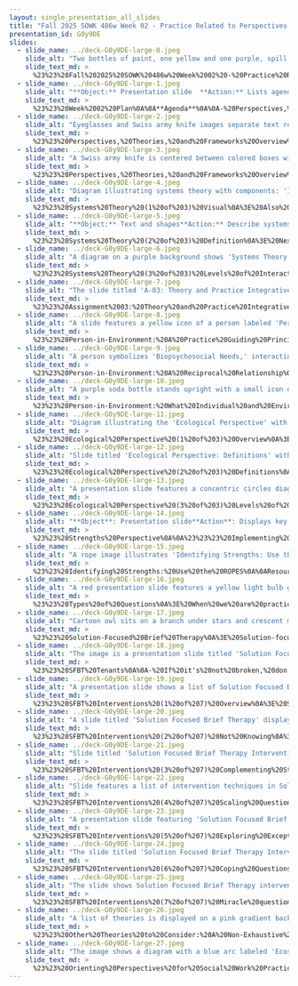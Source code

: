```yaml
---
layout: single_presentation_all_slides
title: "Fall 2025 SOWK 486w Week 02 - Practice Related to Perspectives, Frameworks, & Theories"
presentation_id: G0y9DE
slides:
  - slide_name: ../deck-G0y9DE-large-0.jpeg
    slide_alt: "Two bottles of paint, one yellow and one purple, spill their contents blending together. Text reads: 'Practice Related to Perspectives, Frameworks, & Theories Commonly Used in Social Work.' Jacob Campbell, Ph.D., LICSWA, Fall 2025, SOWK 486w, Heritage University."
    slide_text_md: >
      %23%23%20Fall%202025%20SOWK%20486w%20Week%2002%20-%20Practice%20Related%20to%20Perspectives,%20Frameworks,%20%26%20Theories%0A%0Atitle:%20Fall%202025%20SOWK%20486w%20Week%2002%20-%20Practice%20Related%20to%20Perspectives,%20Frameworks,%20%26%20Theories%0Adate:%202025-09-01%2009:45:30%0Alocation:%20Heritage%20University%0Atags:%0A%20%20-%20Heritage%20University%0A%20%20-%20BASW%20Program%0A%20%20-%20SOWK%20486w%0Apresentation_video:%20%3E%0A%20%20%22%22%0Adescription:%20%3E%0A%0AWeek%20two%20is%20a%20cross-sectional%20look%20at%20some%20perspectives,%20frameworks,%20and%20theories%20commonly%20used%20in%20social%20work.%20It%20should%20assist%20in%20gaining%20awareness%20about%20the%20difference%20between%20these%20ways%20of%20thinking%20discussed%20in%20social%20work%20literature.%20We%20will%20look%20into%20the%20following:%0A%0A-%20Perspectives,%20theories,%20and%20frameworks%0A-%20Systems%20theory%0A-%20Ecological%20perspective%0A-%20Strengths%20perspective%0A-%20Solution-focused%20brief%20therapy%0A%0ALearning%20Objectives:%0A%0A-%20Students%20will%20be%20able%20to%20articulate%20the%20difference%20between%20perspectives,%20theories,%20and%20frameworks.%0A-%20Students%20will%20gain%20general%20knowledge%20of%20system%20theory,%20ecological%20perspective,%20strengths%20perspective,%20and%20solution-focused%20brief%20therapy.%0A-%20Students%20will%20integrate%20theory%20knowledge%20and%20how%20it%20can%20be%20applied%20to%20client%20situations.%0A%0A
  - slide_name: ../deck-G0y9DE-large-1.jpeg
    slide_alt: "**Object:** Presentation slide  **Action:** Lists agenda and learning objectives  **Context:** Week 02 topics include perspectives, theories, frameworks, systems theory, and solution-focused brief therapy. Objectives cover articulating differences and applying theory to client situations, set against an abstract orange and purple background."
    slide_text_md: >
      %23%23%20Week%2002%20Plan%0A%0A**Agenda**%0A%0A-%20Perspectives,%20theories,%20and%20frameworks%0A-%20Systems%20theory%0A-%20Person-in-envornment%0A-%20Ecological%20perspective%0A-%20Strengths%20perspective%0A-%20Solution-focused%20brief%20therapy%0A%0A**Learning%20Objectives**%0A%0A-%20Students%20will%20be%20able%20to%20articulate%20the%20difference%20between%20perspectives,%20theories,%20and%20frameworks.%0A-%20Students%20will%20gain%20general%20knowledge%20of%20system%20theory,%20ecological%20perspective,%20strengths%20perspective,%20and%20solution-focused%20brief%20therapy.%0A-%20Students%20will%20integrate%20theory%20knowledge%20and%20how%20it%20can%20be%20applied%20to%20client%20situations.%0A%0A
  - slide_name: ../deck-G0y9DE-large-2.jpeg
    slide_alt: "Eyeglasses and Swiss army knife images separate text reading 'Perspectives vs Theories & Frameworks' on an orange gradient background."
    slide_text_md: >
      %23%23%20Perspectives,%20Theories,%20and%20Frameworks%20Overview%20(1%20of%202)%0A%3E%20The%20concepts%20of%20perspectives%20verses%20theories%20can%20easily%20be%20confused.%0A%0A%3E%20%5BDiscussion%5D%20What%20is%20the%20difference%20between%20a%20perspective%20and%20a%20theory%0A%0A
  - slide_name: ../deck-G0y9DE-large-3.jpeg
    slide_alt: "A Swiss army knife is centered between colored boxes with text, set against an orange background. Text includes:- 'Perspectives: A way of perceiving the world flows from a value position.'- 'Theory: A general statement about the real world whose essential truth can be supported by evidence obtained through the scientific method.'- 'Framework or Model: Is a blueprint for action. It describes what happens in practice in a general way.'"
    slide_text_md: >
      %23%23%20Perspectives,%20Theories,%20and%20Frameworks%20Overview%20(2%20of%202)%0A%3E%20Review%20each%20concept%20with%20examples.%0A%0A*%20__Theory__:%20A%20general%20statement%20about%20the%20real%20world%20whose%20essential%20truth%20can%20be%20supported%20by%20evidence%20obtained%20through%20the%20scientific%20method.%0A%09-%20Must%20explain%20in%20a%20provable%20way%20why%20something%20happens.%0A%09-%20Ex:%20Learning%20theory%20explains%20behavior%20on%20the%20basis%20of%20what%20organisms%20have%20learned%20from%20the%20environment.%0A*%20__Perspective__:%20A%20way%20of%20perceiving%20the%20world%20flows%20from%20a%20value%20position.%0A%09%09*%20The%20perspective%20will%20influence%20choice%20of%20theory%20and%20model.%0A*%20__Framework%20/%20Model__:%20Is%20a%20blueprint%20for%20action.%20It%20describes%20what%20happens%20in%20practice%20in%20a%20general%20way.%0A*%20Examples%20of%20theories%20and%20perspectives%0A%09-%20__Theories__:%20System%20theory,%20psychodynamic%20theory,%20social%20learning%20theory,%20conflict%20theory,%20Erikson's%20theory%20of%20stages%20of%20development,%20Piaget's%20theory%20of%20cognition...%20etc%0A%09-%20__Perspectives__:%20Strengths%20perspective,%20ecological%20perspective,%20feminist%20perspective...%20etc.%0A%20%20%20%20-%20__Frameworks%20/%20Models__:%20Solution%E2%80%93focused,%20cognitive-behavioral,%20task-centered,%20narrative,%20etc.%0A%0A
  - slide_name: ../deck-G0y9DE-large-4.jpeg
    slide_alt: "Diagram illustrating systems theory with components: 'Input' and 'Output' arrows connected to 'System' square, surrounded by 'Equifinality' oval. 'Homeostasis' blue box below, flanked by 'Pressure' red triangles. Background features abstract hills."
    slide_text_md: >
      %23%23%20Systems%20Theory%20(1%20of%203)%20Visual%0A%3E%20Also%20consider%20that%20the%20graphic%20depiction%20I%20have%20here%20is%20my%20own%20design,%20and%20not%20from%20the%20author.%0A%0A%3E%20%5BActivity%5D%20Have%20volunteers%20hold%20hands%20in%20front,%20run%20back%20and%20forth%20to%20demonstrate%20the%20effects%20of%20the%20system.%0A%0A%3E%20%5BDiscussion%5D%20Discuss%20a%20child's%20hanging%20mobile%20and%20it's%20relationship%20to%20systems%20theory.%0A%0A(Kirst-Ashman%20%26%20Hull,%202015)%0A%0A%0A
  - slide_name: ../deck-G0y9DE-large-5.jpeg
    slide_alt: "**Object:** Text and shapes**Action:** Describe systems theory concepts**Context:** Presentation slide**Text:**- 'Systems Theory Definitions'- 'Input: the information or communication flow received from other systems'- 'Output: the same flow from a system to the environment or to other systems'- 'System: constantly interacting, can be an individual, group, or large organization'- 'Pressure: The forces that keep homeostasis'- 'Homeostasis: constant state of equilibrium or balance'- 'Equifinality: the fact that there are many ways of viewing a problem which ultimately will give you different solutions or means to solve it'- Attribution: '(Kirst-Ashman & Hull, 2015)'"
    slide_text_md: >
      %23%23%20Systems%20Theory%20(2%20of%203)%20Definition%0A%3E%20Next%20week%20we%20will%20talk%20about%20Ecological%20Systems%20Model%0A%0A*%20Definitions%0A%20%20%20%20-%20__Input__:%20the%20information%20or%20communication%20flow%20received%20from%20other%20systems%0A%20%20%20%20-%20__Output__:%20the%20same%20flow%20from%20a%20system%20to%20the%20environment%20or%20to%20other%20systems%0A%20%20%20%20-%20__Homeostasis__:%20constant%20state%20of%20equilibrium%20or%20balance%20%5Bconstantly%20seeking%5D%0A%20%20%20%20-%20__Equifinality__:%20the%20fact%20that%20there%20are%20many%20ways%20of%20viewing%20a%20problem%20which%20ultimately%20will%20give%20you%20different%20solutions%20or%20means%20to%20solve%20it%0A%20%20%20%20-%20__Pressure__:%20the%20forces%20that%20keep%20homeostasis%20balanced%0A%20%20%20%20-%20__System__:%20constantly%20interacting,%20can%20be%20an%20individual,%20group,%20or%20large%20organization%0A*%20General%20Information%0A%20%20%20%20-%20Focus%20on%20interactions%20with%20various%20systems%0A%20%20%20%20-%20Gives%20focus%20on%20target%20for%20intervention%0A%20%20%20%20-%20System%20is%20constantly%20in%20flux%20and%20requirement%20of%20social%20worker%20to%20remain%20flexible%20and%20creative%0A%0A(Kirst-Ashman%20%26%20Hull,%202015)%0A%0A%0A
  - slide_name: ../deck-G0y9DE-large-6.jpeg
    slide_alt: "A diagram on a purple background shows 'Systems Theory: Levels of interaction' with concentric circles labeled Macro, Micro, Mezzo, and abstract shapes on the right side. (Kirst-Ashman & Hull, 2015)"
    slide_text_md: >
      %23%23%20Systems%20Theory%20(3%20of%203)%20Levels%20of%20Interaction%0A%5BWhole%20Class%20Activity%5D%20Solicit%20an%20example%20from%20of%20a%20problem%20a%20client%20might%20have%20from%20the%20class%20and%20consider%20their%20issue%20from%20each%20level%20of%20interaction.%0A%0A%3E%20%5BDiscussion%5D%20how%20can%20work%20for%20micro%3F%0A%0A%3E%20%5BDiscussion%5D%20how%20can%20work%20for%20mezzo%3F%0A%0A%3E%20%5BDiscussion%5D%20how%20can%20work%20for%20macro%3F%0A%0A%0A%3Cdiv%20style%3D%22text-align:%20center%22%20markdown%3D%221%22%3E%0AReference%0A%3C/div%3E%0A%3Cdiv%20style%3D%22margin:%200%200%200%202em;%20text-indent:%20-2em;%22%20markdown%3D%221%22%3E%0A%0AKirst-Ashman,%20K.%20K.,%20%26%20Hull,%20J.,%20Grafton%20H.%20(2015).%20_Understanding%20Generalist%20Practice_%20(7th%20ed.).%20Stamford,%20CT:%20Cengage%20Learning.%0A%0A%3C/div%3E%0A%0A
  - slide_name: ../deck-G0y9DE-large-7.jpeg
    slide_alt: "The slide titled 'A-03: Theory and Practice Integrative Paper' outlines the purpose and requirements of an academic assignment. Key components include APA formatting, theoretical descriptions, client discussion, and applying theory to practice."
    slide_text_md: >
      %23%23%20Assignment%2003:%20Theory%20and%20Practice%20Integrative%20Paper%0A%3E%20I%20want%20to%20dive%20a%20little%20bit%20into%20the%20paper%20that%20you%20will%20be%20writing.%20%0A%0A%5BWhole%20Group%20Activity%5D%20Have%20everybody%20pick%20a%20partner%20for%20the%20paper.%0A%0A%0A**Meta**:%20%20_Points_%20100%20pts%20(25%25%20of%20final%20grade);%20_Deadline_%20Monday%2010/06/25%20at%2008:00%20AM;%20_Completion_%20via%20My%20Heritage%20Assignments%20as%20an%20uploaded%20paper;%20_Locations_%20%5BMyHeritage%20Assignment%5D(https://myheritage.heritage.edu/ICS/Academics/SOWK/SOWK_486W/2526_FA-SOWK_486W-1/Assignments.jnz%3Fportlet%3DCoursework%26screen%3DAssignmentDetailView%26screenType%3Dchange%26id%3Db920e41a-c143-4dbc-a17e-291bc41deb19),%20%5BSyllabus%20Assignment%20Handout%5D(https://myheritage.heritage.edu/ICS/Portlets/ICS/Portlet.Resources/ViewHandler.ashx%3Fid%3D784da0c8-e708-4bc0-8225-bb503698054a);%0A%0A**Purpose**:%20%20Students%20show%20the%20integration%20of%20theories%20of%20practice%20into%20their%20real-world%20implementation%20through%20the%20assigned%20_Theory%20and%20Practice%20Integrative%20Paper_.%20Students%20work%20with%20a%20partner%20to%20describe%20an%20interprofessional%20conceptual%20framework,%20a%20fictional%20client,%20and%20the%20implementation%20of%20direct%20practice%20with%20a%20client%20using%20the%20framework.%20%0A%0A**Task**:%20%20Working%20in%20groups%20of%20two,%20students%20will%20author%20a%20paper%20describing%20a%20theory%20of%20practice%20and%20how%20a%20practitioner%20would%20implement%20it,%20working%20with%20an%20individual%20client.%20Students%20may%20choose%20any%20interprofessional%20conceptual%20framework%20related%20to%20social%20work%20they%20want%20to%20discuss.%20Hepworth%20et%20al.%20(2023)%20provide%20the%20orienting%20frameworks%20for%20social,%20including%20ecosystems%20perspective,%20strengths%20perspective,%20cultural%20humility,%20anti-oppressive%20practices,%20trauma-informed%20care,%20and%20evidence-based%20practices.%20Other%20notable%20examples%20include%20the%20feminist%20perspective,%20developmental%20theories,%20and%20other%20theories%20described%20in%20human%20behavior%20and%20the%20social%20environment.%20Students%20can%20approach%20this%20project%20with%20creativity%20in%20how%20they%20portray%20the%20information,%20but%20it%20must%20consist%20of%20the%20following%20minimum%20parts:%0A%0A-%20APA%20formatting%20in%20strong%20academic%20writing%20(e.g.,%20tone,%20word%20choice,%20writing%20perspective),%20paper%20style%20(paper%20sections,%20headers%20and%20footers,%20page%20layout,%20and%20spacing),%20and%20citations%20(in-text%20citation%20and%20reference%20list)%0A-%20Description%20of%20the%20theory%20examined%20using%20peer-reviewed%20academic%20journal%20articles%20(must%20use%20both%20in-text%20citations%20and%20a%20reference%20list)%0A-%20Discussion%20of%20a%20fictional%20client%20and%20their%20circumstances%0A-%20Application%20of%20the%20theory%20to%20direct%20practice%20actions%20a%20clinician%20would%20use%0A%0A**Success**:%20Successful%20papers%20are%20evaluated%20using%20the%20_APA%20Research%20Paper%20Rubric,_%20which%20includes%20assessing%20the%20paper%20content,%20APA%20formatting,%20spelling,%20grammar,%20timeliness,%20and%20length.%20Each%20paper%20should%20be%20between%201,250%20and%201,500%20words%20in%20length.%20Feedback%20from%20the%20instructor%20will%20be%20completed%20by%20mid-term%20grades%20due%20by%20the%20faculty%20on%2010/22/25%20at%205:00%20PM.%0A%0A%0A
  - slide_name: ../deck-G0y9DE-large-8.jpeg
    slide_alt: "A slide features a yellow icon of a person labeled 'Person-in-Environment' and describes 'A Practice Guiding Principal for Social Work.' It includes historical and conceptual notes: Cornell (2006), Richmond (1922), Barlette (2003), Green & McDermott (2010)."
    slide_text_md: >
      %23%23%20Person-in-Environment:%20A%20Practice%20Guiding%20Principal%20for%20Social%20Work%0A%3E%20Person-in-environment%20is%20a%20foundational%20aspect%20of%20social%20work%20practice.%20It%20is%20a%20concept%20steeped%20in%20historical%20significance%20for%20social%20workers.%0A%0A-%20Represented%20in%20early%20social%20work's%20dual%20focus%20of%20social%20reform%20(through%20the%20_settlement%20house%20movement_)%20and%20direct%20practice%20with%20individuals%20and%20families%20(in%20_social%20casework_)%20(Cornell,%202006)%0A-%20The%20first%20formal%20conceptualization%20of%20social%20casework%20included%20a%20focus%20on%20both%20the%20person%20and%20their%20environment%20(Richmond,%201922)%0A-%20The%20concept%20has%20been%20linked%20to%20definitions%20of%20social%20work%20practice%20since%20the%20first%20working%20definition%20of%20practice%20in%201958%20(Barlette,%202003)%0A-%20Described%20as%20social%20work's%20most%20distinctive%20primary%20addition%20to%20the%20social%20and%20behavioral%20sciences%20(Green%20%26%20McDermott,%202010)%0A%0A%3Cdiv%20style%3D%22text-align:%20center%22%20markdown%3D%221%22%3E%0AReference%0A%3C/div%3E%0A%3Cdiv%20style%3D%22margin:%200%200%200%202em;%20text-indent:%20-2em;%22%20markdown%3D%221%22%3E%0A%0ABartlett,%20H.%20M.%20(2003).%20Working%20definition%20of%20social%20work%20practice.%20_Research%20on%20Social%20Work%20Practice,%2013_(3),%20267-270.%20%3Chttps://doi.org/10.1177/1049731503013003002%3E%0A%0ACornell,%20K.%20L.%20(2006).%20Person-in-situation:%20History,%20theory,%20and%20new%20directions%20for%20social%20work%20practice.%20_Praxis,%206_,%2050-57.%0A%0AGreen,%20D.,%20%26%20McDermott,%20F.%20(2010).%20Social%20work%20from%20inside%20and%20between%20complex%20systems:%20Perspectives%20on%20person-in-environment%20for%20today's%20social%20work.%20_British%20Journal%20of%20Social%20Work,%2040_(8),%202414-2430.%20%3Chttps://doi.org/10.1093/bjsw/bcq056%3E%0A%0AKondrat,%20M.%20E.%20(2008).%20Person-in-Environment.%20In%20T.%20Mizrahi%20%26%20L.%20E.%20Davis%20(Eds.),%20_Encyclopedia%20of%20Social%20Work_%20(p.%2030).%20Oxford%20University%20Press.%20%3Chttps://doi.org/10.1093/acref/9780195306613.001.0001%3E%0A%0ARichmond,%20M.%20E.%20(1922).%20_What%20is%20social%20case%20work%3F%20An%20introductory%20description_.%20Russel%20Sage%20Foundation.%0A%0A%3C/div%3E%0A%0A
  - slide_name: ../deck-G0y9DE-large-9.jpeg
    slide_alt: "A person symbolizes 'Biopsychosocial Needs,' interacting with an arrow indicating a 'Reciprocal Relationship' with a list of 'Environmental Contexts' including social, economic, and cultural aspects."
    slide_text_md: >
      %23%23%20Person-in-Environment:%20A%20Reciprocal%20Relationship%0A%3E%20When%20we%20think%20about%20the%20idea%20of%20the%20person%20and%20their%20environment,%20one%20key%20aspect%20of%20PIE%20that%20we%20consider%20is%20that%20there%20is%20a%20reciprocal%20relationship%20with%20the%20person%20and%20their%20environment.%0A%0A-%20To%20truly%20understand%20an%20individual,%20family,%20group%20or%20organization%20we%20must%20also%20understand%20the%20environmental%20context%0A-%20The%20relationship%20is%20two-way%20in%20that%20the%20individual%20can%20impact%20their%20environment%20and%20the%20environment%20can%20impact%20the%20individual%0A-%20Some%20of%20the%20environmental%20contexts%20we%20might%20examine%20include%20(but%20aren't%20limited%20to):%0A%0A%09*%20Social%0A%09*%20Economic%0A%09*%20Political%0A%09*%20Communal%0A%09*%20Historical%0A%09*%20Religious%0A%09*%20Physical%0A%09*%20Cultural%0A%09*%20Familial%0A%0A-%20To%20assess%20the%20person,%20we%20could%20include%20any%20of%20the%20individual's%20biopsychosocial%20needs%20(consider%20presenting%20problems,%20history,%20health,%20behavior,%20mental%20status,%20etc.)%0A%0A%3Cdiv%20style%3D%22text-align:%20center%22%20markdown%3D%221%22%3E%0AReference%0A%3C/div%3E%0A%3Cdiv%20style%3D%22margin:%200%200%200%202em;%20text-indent:%20-2em;%22%20markdown%3D%221%22%3E%0A%0AKondrat,%20M.%20E.%20(2008).%20Person-in-Environment.%20In%20T.%20Mizrahi%20%26%20L.%20E.%20Davis%20(Eds.),%20_Encyclopedia%20of%20Social%20Work_%20(p.%2030).%20Oxford%20University%20Press.%20%3Chttps://doi.org/10.1093/acref/9780195306613.001.0001%3E%0A%0A%3C/div%3E%0A%0A
  - slide_name: ../deck-G0y9DE-large-10.jpeg
    slide_alt: "A purple soda bottle stands upright with a small icon of a person on it, against a light background. The text reads, 'What Individual and Environmental Factors Do You Hear?'"
    slide_text_md: >
      %23%23%20Person-in-Environment:%20What%20Individual%20and%20Environmental%20Factors%20Do%20You%20Hear%3F%0A%0A%5BWhole%20Class%20Activity%5D%20Have%20a%20soda%20bottle%20that%20is%20unopened.%20Have%20students%20pass%20it%20around%20as%20they%20read%20a%20story%20of%20the%20client.%20Have%20them%20shake%20the%20bottle%20each%20time%20they%20hear%20an%20individual%20factor%20or%20environmental%20factor%20%20that%20might%20be%20impactful%20for%20the%20client%0A%5BWhole%20Class%20Activity%5D%20Debrief%20the%20experience%0A%0A-%20Do%20all%20of%20these%20experiences%20impact%20the%20person%20the%20same%0A-%20What%20are%20some%20of%20the%20factors%20that%20seem%20particularly%20reciprocal%3F%0A-%20What%20about%20strengths,%20resiliency,%20how%20do%20those%20tie%20into%20PIE%0A%0A-%20%5B%20%5D%20Bring%20a%20soda%20bottle%20to%20class%20for%20activity%0A-%20%5B%20%5D%20Add%20client%20story%20to%20drafts%20to%20read%20from%20phone%0A%0A%23%23%23%20Client%20Overview:%20Alex%0A%0AMeet%20Alex,%20a%2015-year-old%20high%20school%20sophomore.%20Alex%20has%20recently%20been%20referred%20to%20the%20school%20social%20worker%20due%20to%20a%20significant%20decline%20in%20academic%20performance%20and%20increasing%20absenteeism.%20Previously%20an%20average%20student,%20Alex's%20grades%20have%20dropped%20sharply%20over%20the%20past%20semester,%20and%20they%20have%20missed%2015%20days%20of%20school%20in%20the%20last%20two%20months.%0A%0AAlex%20lives%20in%20a%20low-income%20rural%20community%20with%20their%20mother,%20younger%20sister,%20and%20maternal%20grandmother.%20Their%20father%20left%20the%20family%20when%20Alex%20was%2010%20and%20is%20not%20involved%20in%20their%20life.%20Alex's%20mother%20works%20two%20jobs,%20including%20agricultural%20work,%20to%20make%20ends%20meet,%20leaving%20her%20little%20time%20to%20supervise%20Alex%20and%20their%20sister.%20The%20grandmother,%20who%20is%20the%20primary%20caregiver%20when%20the%20mother%20is%20working,%20suffers%20from%20chronic%20pain%20and%20mobility%20issues.%0A%0AThe%20family%20struggles%20financially,%20relying%20on%20food%20stamps%20and%20local%20food%20banks%20to%20meet%20their%20basic%20needs.%20Alex%20often%20worries%20about%20their%20family's%20financial%20stability%20and%20feels%20a%20sense%20of%20responsibility%20to%20help,%20despite%20their%20young%20age.%20Their%20frequent%20relocations%20to%20follow%20the%20mother's%20work%20have%20disrupted%20Alex's%20education%20and%20social%20connections.%0A%0AIn%20their%20rural%20community,%20there%20are%20limited%20recreational%20facilities%20and%20community%20programs%20for%20youth,%20restricting%20Alex's%20opportunities%20to%20engage%20in%20positive%20social%20activities.%20The%20underfunded%20school%20has%20large%20class%20sizes%20and%20limited%20resources%20for%20students%20needing%20extra%20support.%20At%20school,%20Alex%20has%20few%20close%20friends%20and%20often%20feels%20isolated.%20They%20are%20frequently%20bullied%20by%20peers%20due%20to%20their%20quiet%20demeanor%20and%20lack%20of%20access%20to%20brand-name%20clothing.%0A%0ARecently,%20Alex%20has%20been%20spending%20more%20time%20alone%20in%20their%20room%20and%20has%20expressed%20feelings%20of%20hopelessness%20and%20sadness.%20They%20have%20lost%20interest%20in%20activities%20they%20once%20enjoyed,%20such%20as%20drawing%20and%20playing%20soccer.%20Alex's%20teachers%20have%20noticed%20that%20Alex%20seems%20tired%20and%20distracted%20in%20class.%20Despite%20their%20struggles,%20Alex%20has%20not%20yet%20reached%20out%20for%20help%20or%20discussed%20their%20feelings%20with%20anyone%20at%20school%20or%20at%20home.%0A%0A%0A
  - slide_name: ../deck-G0y9DE-large-11.jpeg
    slide_alt: "Diagram illustrating the 'Ecological Perspective' with vertical colored bars labeled 'Person' and 'Interface,' arrows for 'Energy,' 'Adaptation,' 'Coping,' 'Transactions,' surrounded by gradient background. Text: 'Person in the Environment.' (Kirst-Ashman & Hull, 2015)."
    slide_text_md: >
      %23%23%20Ecological%20Perspective%20(1%20of%203)%20Overview%0A%3E%20Also%20consider%20that%20the%20graphic%20depiction%20I%20have%20here%20is%20my%20own%20design,%20and%20not%20from%20the%20author.%0A%3E%20Ecological%20perspective,%20while%20similar%20in%20some%20aspects%20to%20systems%20theory%20is%20distinct.%0A%0AWe%20will%20be%20reviewing%20the%20Ecological%20Systems%20Model%20next%20week,%20and%20it%20is%20also%20similar%20and%20connected%20to%20this.%0A%0A%3E%20%5BDiscussion%5D%20What%20is%20the%20difference%20between%20systems%20theory%20and%20ecological%20perspective%0A%0A*%20Differences%0A%09-%20More%20focus%20on%20interactions%20of%20the%20system%20with%20the%20person,%20and%20easing%20those%20interactions%0A%09-%20Focuses%20on%20working%20with%20individuals%20in%20there%20social%20environments%0A%09-%20The%20social%20environment%20involved%20the%20conditions,%20circumstance%20,%20and%20human%20interactions%20that%20encompass%20human%20beings.%0A%09-%20People%20depend%20on%20their%20environments%20to%20strive%20and%20thrive.%0A%0A(Kirst-Ashman%20%26%20Hull,%202015)%0A%0A
  - slide_name: ../deck-G0y9DE-large-12.jpeg
    slide_alt: "Slide titled 'Ecological Perspective: Definitions' with text boxes defining key terms. Words include 'Person,' 'Environment,' 'Interface,' 'Interdependence,' 'Energy,' 'Adaptation,' 'Coping,' 'Transactions.' Details interactions and relationships within environments. Cites Kirst-Ashman & Hull, 2015."
    slide_text_md: >
      %23%23%20Ecological%20Perspective%20(2%20of%203)%20Definitions%0A*%20Definitions%0A%09*%20__Person-in-environment__:%20A%20focuses%20on%20people%20constantly%20interacting%20with%20various%20systems%20around%20them.%20So%20the%20social%20workers%20focused%20improving%20the%20interactions%20between%20the%20person%20and%20systems.%0A%09*%20__Interface__:%20the%20exact%20point%20at%20which%20the%20interaction%20between%20an%20individual%20and%20the%20environment%0A%09*%20__Transactions__:%20people%20communicate%20and%20interact%20with%20those%20in%20their%20environments%20%5Bcan%20be%20positive%20or%20negative%5D%0A%09*%20__Energy__:%20the%20natural%20power%20of%20active%20involvement%20among%20people%20and%20their%20environments%20takes%20place%20%5Binput%20or%20output%5D%0A%09*%20__Adaptation__:%20the%20capacity%20to%20adjust%20to%20surrounding%20environmental%20conditions.%20This%20implies%20change%20because%20a%20person%20must%20adapt%20to%20change%20in%20order%20to%20continue%20functioning%20in%20their%20environment.%20%20Social%20workers%20help%20individuals%20during%20this%20process%20to%20direct%20their%20energies%20so%20that%20they%20are%20able%20to%20adapt%0A%09*%20__Coping__:%20a%20form%20of%20human%20adaptation%20and%20implies%20a%20struggle%20to%20overcome%20problems.%20%20Refers%20to%20the%20way%20we%20deal%20with%20the%20problems%20we%20experience.%20%20%0A%09*%20__Interdependence__:%20the%20reliance%20on%20one%20person%20to%20another.%20%20People%20depend%20on%20each%20others%20input,%20energy,%20services,%20and%20consistency%0A%0A%3E%20%5BDiscussion%5D%20What%20are%20some%20examples%20of%20using%20systems%20theory%20vs%20ecological%20perspective%3F%0A%0A(Kirst-Ashman%20%26%20Hull,%202015)%0A%0A
  - slide_name: ../deck-G0y9DE-large-13.jpeg
    slide_alt: "A presentation slide features a concentric circles diagram labeled 'Macro,' 'Micro,' and 'Mezzo' and outlines 'Ecological Perspective' and 'Levels of Interaction.' A flowchart depicts interactions, labeled 'Person,' 'Interface,' 'Interdependence,' and 'Environment,' with arrows pointing to 'Energy,' 'Adaptation,' 'Coping,' and 'Transactions.' The slide is visually colorful with a red to orange gradient background."
    slide_text_md: >
      %23%23%20Ecological%20Perspective%20(3%20of%203)%20Levels%20of%20Interaction%0A%3E%20In%20ecological%20perspective,%20we%20can%20view%20the%20levels%20of%20interaction%20a%20little%20bit%20different.%0A%0A*%20Micro%20level%0A%09-%20Biological%20characteristics%0A%09-%20Psychological%20characteristics%0A*%20Mezzo%20level%0A%09-%20Personal%20context%0A*%20Macro%20level%0A%09-%20Social%20context%0A%0A%3E%20%5BDiscussion%5D%20how%20can%20work%20for%20micro%3F%0A%0A%3E%20%5BDiscussion%5D%20how%20can%20work%20for%20mezzo%3F%0A%0A%3E%20%5BDiscussion%5D%20how%20can%20work%20for%20macro%3F%0A%0A%3Cdiv%20style%3D%22text-align:%20center%22%20markdown%3D%221%22%3E%0AReference%0A%3C/div%3E%0A%3Cdiv%20style%3D%22margin:%200%200%200%202em;%20text-indent:%20-2em;%22%20markdown%3D%221%22%3E%0A%0AKirst-Ashman,%20K.%20K.,%20%26%20Hull,%20J.,%20Grafton%20H.%20(2015).%20Understanding%20Generalist%20Practice%20(7th%20ed.).%20Stamford,%20CT:%20Cengage%20Learning.%0A%0A%3C/div%3E%0A%0A
  - slide_name: ../deck-G0y9DE-large-14.jpeg
    slide_alt: "**Object**: Presentation slide**Action**: Displays key points**Context**: Describes 'Strengths Perspective' and areas of focus; features strategies like not taking no for an answer, utilizing cultural resources, and examining personal qualities, talents, and community.- **Text**:   - **Left Side**:     - 'Strengths Perspective'    - 'Implementing Strengths Perspective'    - 'Don't take no for an answer'    - 'Help correct the effects of being labeled'    - 'Take advantage of the considerable resources of culture and ethnicity'    - 'Normalize'    - 'Possibility, solution and strengths focus'  - **Right Side**:     - 'Focus of Attention: Area's to look at'    - 'What people learn as they struggle'    - 'Personal qualities and virtues'    - 'Talents that people have'    - 'Cultural and family rituals, beliefs, stories, and lore'    - 'Dreams and hopes'    - 'The community'    - 'Spirituality / Faith'"
    slide_text_md: >
      %23%23%20Strengths%20Perspective%0A%0A%23%23%23%20Implementing%20Strengths%20Perspective%0A%3E%20There%20are%20a%20number%20of%20general%20tasks%20that%20we%20have%20to%20preform%20if%20we%20are%20implementing%20strengths%20perspective%0A%0A-%20Don't%20take%20no%20for%20an%20answer%0A-%20Help%20correct%20the%20effects%20of%20being%20labeled%0A-%20Take%20advantage%20of%20the%20considerable%20resources%20of%20culture%20and%20ethnicity%0A-%20Normalize%0A-%20Possibility,%20solution%20and%20strengths%20focus%0A%0A%23%23%23%20Focus%20of%20Attention:%20Area's%20to%20look%20at%0A%3E%20Along%20with%20those%20general%20tasks,%20we%20need%20to%20look%20into%20the%20following%20areas%20and%20focus%20our%20attention%20on...%0A%0A-%20What%20people%20learn%20as%20they%20struggle%0A-%20Personal%20qualities%20and%20virtues%0A-%20Talents%20that%20people%20have%0A-%20Cultural%20and%20family%20rituals,%20beliefs,%20stories%20and%20lore%0A-%20Dreams%20and%20hopes%0A-%20The%20community%0A-%20Spirituality%20/%20Faith%0A%0A
  - slide_name: ../deck-G0y9DE-large-15.jpeg
    slide_alt: "A rope image illustrates 'Identifying Strengths: Use the ROPES,' surrounded by five sections: Resources, Options, Possibilities, Exceptions, and Solutions. Each section lists prompts and questions. (Graybeal, 2001)"
    slide_text_md: >
      %23%23%20Identifying%20Strengths:%20Use%20the%20ROPES%0A%0AResources%0A%0A-%20Personal%0A-%20Family%0A-%20Social%20environment%0A-%20Organizational%0A-%20Community%0A%0AOptions%0A%0A-%20Present%20focus%0A-%20Emphasis%20on%20choice%0A-%20What%20can%20be%20accessed%20now%3F%20What%20is%20available%20and%20hasn't%20been%0A-%20tried%20or%20utilized%3F%0A%0APossibilities%0A%0A-%20Future%20focus%0A-%20Imagination%0A-%20Creativity%0A-%20Vision%20of%20the%20future%0A-%20Play%0A-%20What%20have%20you%20thought%20of%20trying%20but%20haven't%20tried%20yet%3F%0A%0AExceptions%0A%0A-%20When%20is%20the%20problem%20not%20happening%3F%0A-%20When%20is%20the%20problem%20different%3F%0A-%20When%20is%20part%20of%20the%20hypothetical%20future%20solution%20occuring%3F%0A-%20How%20have%20you%20survived,%20endured,%20thrived%3F%0A%0ASolutions%0A%0A-%20Focus%20on%20constructing%20solutions,%20not%20solving%20problems%0A-%20What's%20working%20now%3F%20What%20are%20your%20successes%3F%0A-%20What%20are%20you%20doing%20that%20you%20would%20like%20to%20continue%20doing%3F%0A-%20What%20if%20a%20miracle%20happened%3F%0A-%20What%20can%20you%20do%20now%20to%20create%20a%20piece%20of%20the%20miracle%3F%0A%0A%3Cdiv%20style%3D%22text-align:%20center%22%20markdown%3D%221%22%3E%0AReference%0A%3C/div%3E%0A%3Cdiv%20style%3D%22margin:%200%200%200%202em;%20text-indent:%20-2em;%22%20markdown%3D%221%22%3E%0A%0AGraybeal,%20C.%20(2001).%20Strengths-based%20social%20work%20assessment:%20Transforming%20the%20dominant%20paradigm.%20_Families%20in%20Society:%20The%20Journal%20of%20Contemporary%20Social%20Services,%2082_(3),%20233-242.%20%3Chttps://doi.org/10.1606/1044-3894.236%3E%0A%0A%3C/div%3E%0A%0A
  - slide_name: ../deck-G0y9DE-large-16.jpeg
    slide_alt: "A red presentation slide features a yellow light bulb graphic. Text lists four question types: survival, support, exception, and esteem questions. A note suggests a small group activity discussing strengths."
    slide_text_md: >
      %23%23%20Types%20of%20Questions%0A%3E%20When%20we%20are%20practicing%20using%20strengths,%20we%20can%20help%20draw%20out%20strengths%20in%20a%20number%20of%20different%20categories.%0A%0A%5BWhole%20Class%20Activity%5D%20For%20each%20category,%20write%20out%20a%20prompt%20on%20the%20board%20and%20elicit%20potential%20options%20for%20vocabulary%20that%20could%20be%20used%20for%20this%20category%20of%20question)%0A%0A-%20Survival%20questions%20(How%20have%20you%20managed....%3F%0A-%20Support%20questions%20(What%20has%20helped%20make%20you%20feel%20like%20you%20can%20keep%20going%3F)%0A-%20Exception%20questions%20(magic%20question)%0A-%20Esteem%20questions%20(what%20has%20given%20you%20confidence,%20how%20have%20you%20processed...%20etc)%0A%0A%5BWhole%20Class%20Activity%5D%20Demonstrate%20using%20strengths%20perspective%20to%20elicit%20information%20about%20going%20through%20school.%0A%0A%5BSmall%20Group%20Activity%5D%20Have%20students%20work%20in%20groups%20of%20two%20to%20talk%20about%20their%20experience%20going%20to%20school%20so%20far%20with%20a%20focus%20on%20eliciting%20strengths%20in%20the%20four%20areas.%0A%0A%3Cdiv%20style%3D%22text-align:%20center%22%20markdown%3D%221%22%3E%0AReference%0A%3C/div%3E%0A%3Cdiv%20style%3D%22margin:%200%200%200%202em;%20text-indent:%20-2em;%22%20markdown%3D%221%22%3E%0A%0ADe%20Jonge,%20P.,%20%26%20Miller,%20S.%20D.%20(1995).%20How%20To%20Interview%20for%20Clients%20Strengths.%20_Social%20Work,%2040_(6),%20729-736.%20%3Chttps://doi.org/10.1093/sw/40.6.729%3E%0A%0A%3C/div%3E%0A%0A
  - slide_name: ../deck-G0y9DE-large-17.jpeg
    slide_alt: "Cartoon owl sits on a branch under stars and crescent moon, looking contemplative. Text reads, “No, I don’t have a solution, but I certainly admire the problem.” © Ashleigh Brilliant. Additional text: 'Solution Focused Brief Therapy: Search for Solutions, not Admire the Problem.'"
    slide_text_md: >
      %23%23%20Solution-Focused%20Brief%20Therapy%0A%3E%20Solution-focused%20brief%20therapy%20is%20a%20treatment%20model%20and%20a%20part%20of%20the%20solution-focused%20framework.%20It%20was%20developed%20by%20Steve%20de%20Shazer,%20Insoo%20Kim%20Berg,%20and%20their%20colleagues%20starting%20in%20the%20late%201970's%0A%0A%0A%3E%20The%20solution-focused%20framework%20is%20unique%20because%20it%20is%20not%20focused%20on%20giving%20advice%20but%20giving%20the%20client%20the%20chance%20to%20direct%20the%20process.%0A%0A%3E%20Focus%20on%20solutions,%20not%20admiring%20the%20problem%0A%0A-%20Spend%2025%25%20of%20our%20time%20focusing%20on%20the%20circumstances%0A-%20Spend%2075%25%20of%20our%20time%20focusing%20on%20the%20goals%0A%0A**Strengths%20Perspective%20-%20Levels%20of%20Interaction**%0A%0A%3E%20Strengths%20perspective%20can%20be%20applied%20to%20every%20level,%20and%20all%20types%20of%20situations.%0A%0A-%20Mezzo%20level%20with%20helping%20to%20draw%20out%20shared%20strengths%20of%20a%20group%20or%20team%0A-%20Macro%20level%20by%20evaluation%20and%20process%20activities%20to%20asses%20the%20strengths%20of%20an%20organization%20or%20societal%20activities.%0A%0A
  - slide_name: ../deck-G0y9DE-large-18.jpeg
    slide_alt: "The image is a presentation slide titled 'Solution Focused Brief Therapy.' It lists tenants: 'If it’s not broken, don’t fix it,' 'Look for exceptions,' 'Ask questions,' 'Future is negotiated,' 'Complements,' 'Gentle nudging,' 'Change is constant,' 'Solution not always related.' Background is abstract purple and orange shapes. (De Jong, Kim Berg, 2012)"
    slide_text_md: >
      %23%23%20SFBT%20Tenants%0A%0A-%20If%20it's%20not%20broken,%20don't%20fix%20it%0A-%20Look%20for%20exceptions%0A-%20Asking%20questions%20rather%20than%20telling%20clients%20what%20to%20do%0A-%20Future%20is%20negotiated%20and%20created%0A-%20Complements%0A-%20Gentle%20nudging%20to%20do%20more%20of%20what%20is%20working%0A-%20Change%20is%20constant%20and%20inevitable%0A-%20The%20solution%20is%20not%20always%20directly%20related%20to%20the%20problem%0A%0A%0A
  - slide_name: ../deck-G0y9DE-large-19.jpeg
    slide_alt: "A presentation slide shows a list of Solution Focused Brief Therapy interventions: Not knowing, Complementing strengths, Scaling questions, Exception questions, Coping questions, and Miracle question. The background is a gradient of orange and purple."
    slide_text_md: >
      %23%23%20SFBT%20Interventions%20(1%20of%207)%20Overview%0A%3E%20Some%20of%20the%20major%20interventions%20of%20SFBT%20are%20as%20follows:%0A%0A-%20Not%20knowing%0A-%20Complementing%20strengths%0A-%20Scaling%20questions%0A-%20Exception%20questions%0A-%20Coping%20questions%0A-%20Miracle%20question%0A%0A
  - slide_name: ../deck-G0y9DE-large-20.jpeg
    slide_alt: "A slide titled 'Solution Focused Brief Therapy' displays interventions including 'Not knowing,' 'Complementing strengths,' 'Scaling questions,' 'Exception questions,' 'Coping questions,' and 'Miracle question.' Key points: clients are life experts; genuine curiosity; micro skills."
    slide_text_md: >
      %23%23%20SFBT%20Interventions%20(2%20of%207)%20Not%20Knowing%0A%3E%20In%20SFBT,%20we%20always%20approach%20our%20clients%20from%20a%20position%20of%20not%20knowing.%20This%20means:%0A%0A-%20Clients%20are%20the%20experts%20of%20their%20own%20lives%0A-%20General%20attitude%20communicating%20an%20abundant,%20genuine%20curiosity%0A-%20Its%20a%20basic%20micro%20practice%20skill%0A%0A
  - slide_name: ../deck-G0y9DE-large-21.jpeg
    slide_alt: "Slide titled 'Solution Focused Brief Therapy Interventions' lists types of questions: Not knowing, Complementing strengths, Scaling, Exception, Coping, Miracle. Details on strengths perspective, rapport, direct/indirect complements. Background features abstract, warm-toned shapes. (De Jong, Kim Berg, 2012)."
    slide_text_md: >
      %23%23%20SFBT%20Interventions%20(3%20of%207)%20Complementing%20Strengths%0A%3E%20We%20spend%20time%20reflecting%20back%20the%20strengths%20that%20our%20clients%20have.%0A%0A-%20Strengths%20perspective%0A-%20Building%20rapport%20and%20giving%20hope%0A-%20Direct%20complements:%20%20positive%20evaluation%20or%20reaction%0A%0A**Client**:%20%22I've%20been%20really%20struggling%20to%20keep%20up%20with%20school%20and%20work,%20but%20I%20still%20made%20it%20through%20this%20week%20without%20missing%20a%20shift.%22%0A**Therapist**:%20%22That%20shows%20a%20lot%20of%20commitment%20and%20perseverance.%20You've%20been%20carrying%20a%20heavy%20load,%20and%20you%20still%20followed%20through%20with%20your%20responsibilities.%22%0A%0A-%20Indirect%20complements:%20a%20question%20implying%20something%20positive%20%20%0A%0A**Client**:%20%22I%20didn't%20think%20I'd%20be%20able%20to%20get%20my%20kids%20ready%20for%20school%20every%20morning,%20but%20somehow%20I%20managed.%22%0A**Therapist**:%20%22That%20sounds%20like%20it%20took%20a%20lot%20of%20effort.%20How%20did%20you%20figure%20out%20a%20way%20to%20make%20it%20happen%20every%20day%3F%22%0A%0A%0A
  - slide_name: ../deck-G0y9DE-large-22.jpeg
    slide_alt: "Slide features a list of intervention techniques in Solution Focused Brief Therapy—'Not knowing,' 'Complementing strengths,' 'Scaling questions,' 'Exception questions,' 'Coping questions,' 'Miracle question.' Highlights: 'Motivation, hopefulness, progress,' 'Techniques for follow-up.' (De Jong, Kim Berg, 2012)."
    slide_text_md: >
      %23%23%20SFBT%20Interventions%20(4%20of%207)%20Scaling%20Questions%0A%3E%20When%20using%20SFBT,%20the%20clinician%20often%20asks%20scaling%20questions%20to%20help%20make%20more%20concrete%20understanding%20of%20what%20is%20happening%20for%20the%20client%20and%20for%20to%20be%20able%20to%20track%20progress.%0A%0A-%20Motivation,%20hopefulness,%20depression,%20confidence,%20progress...%20etc%0A-%20Techniques%20for%20follow-up%0A%0A
  - slide_name: ../deck-G0y9DE-large-23.jpeg
    slide_alt: "A presentation slide featuring 'Solution Focused Brief Therapy' interventions. It lists: Not knowing, Complementing strengths, Scaling questions, Exception questions, Coping questions, Miracle question. Colored background with orange and red hues."
    slide_text_md: >
      %23%23%20SFBT%20Interventions%20(5%20of%207)%20Exploring%20Exceptions%0A%3E%20Exploring%20exceptions%20can%20be%20a%20form%20of%20complementing%20strengths.%20It%20can%20be%20really%20helpful%20in%20developing%20plans%0A%0A-%20Problem%20description%20vs.%20exceptions%0A-%20Increase%20awareness%20of%20current/past%20successes%0A-%20Turning%20past%20solutions%20into%20present%20solutions%0A-%20Finding%20out%20specifics%0A%0A
  - slide_name: ../deck-G0y9DE-large-24.jpeg
    slide_alt: "The slide titled 'Solution Focused Brief Therapy Interventions' lists techniques: Not Knowing, Complementing Strengths, Scaling Questions, Exception Questions, Coping Questions, Miracle Question. Notes: 'Tailored to help client from feeling overwhelmed,' 'A method for exploring exceptions.'"
    slide_text_md: >
      %23%23%20SFBT%20Interventions%20(6%20of%207)%20Coping%20Questions%0A%3E%20Drawing%20out%20is%20how%20somebody%20coped%20with%20a%20problem%20is%20a%20method%20for%20exploring%20for%20exceptions.%20%0A%0A-%20Tailored%20to%20help%20client%20from%20feeling%20overwhelmed%0A-%20A%20method%20for%20exploring%20exceptions%0A%0A
  - slide_name: ../deck-G0y9DE-large-25.jpeg
    slide_alt: "The slide shows Solution Focused Brief Therapy interventions in colored boxes, including 'Not knowing' and 'Miracle question.' Key points list question formatting and measurable terms, with a gradient background."
    slide_text_md: >
      %23%23%20SFBT%20Interventions%20(7%20of%207)%20Miracle%20question%0A%3E%20The%20miracle%20is%20a%20famous%20question%20that%20comes%20from%20the%20SFBT%20tradition.%0A%0A-%20Amplifying%20what%20the%20client%20wants%0A-%20Formatting%20the%20question%0A-%20Concrete,%20behavioral,%20measurable%20terms%0A-%20Realistic%20terms%0A%0A
  - slide_name: ../deck-G0y9DE-large-26.jpeg
    slide_alt: "A list of theories is displayed on a pink gradient background, categorized under 'Other Theories to Consider: A Non-Exhaustive List,' with examples like 'Social Exchange Theory' and 'Feminist Perspective.'"
    slide_text_md: >
      %23%23%20Other%20Theories%20to%20Consider:%20A%20Non-Exhaustive%20List%0A%0A-%20Social%20Exchange%20Theory%0A-%20Behaviorism%20%26%20Social%20Learning%20Theory%0A-%20Social%20Constructionism%0A-%20Psychodynamic%20Theory%0A-%20Symbolic%20Interactionism%0A-%20Psychosocial%20Developmental%20Theory%0A-%20Conflict%20Theory%0A-%20Transpersonal%20Theory%0A-%20Contingency%20Theory%0A-%20Feminist%20Perspective%0A-%20Erikson's%20theory%20of%20stages%20of%20development%0A-%20Piaget's%20theory%20of%20cognition%0A-%20Cognitive-behavioral%20framework%0A-%20Task-centered%20framework%0A-%20Narrative%20model%0A%0A
  - slide_name: ../deck-G0y9DE-large-27.jpeg
    slide_alt: "The image shows a diagram with a blue arc labeled 'Ecosystem Perspective' above five white boxes. Each box lists: 'Strengths Perspective,' 'Cultural Humility,' 'Antioppressive Practice,' 'Trauma-Informed Practice,' 'Evidence-Informed Practice.' Below, 'Direct Practice' is in a pink area. The title reads 'Orienting Perspectives for Social Work Practice' and cites '(Hepworth et al., 2023).'"
    slide_text_md: >
      %23%23%20Orienting%20Perspectives%20for%20Social%20Work%20Practice%0A%3E%20The%20newest%20edition%20of%20the%20textbook%20frames%20social%20work%20practice%20with%20what%20they%20describe%20as%20orienting%20perspectives.%20%0A%0AWe%20will%20talk%20about%20this%20a%20little%20more%20next%20week.%0A%0A-%20New%20framework%20for%20understanding%0A-%20Consider%20your%20paper,%20and%20picking%20one%20of%20these.%20Each%20section%20actually%20has%20specific%20steps%20for%20how%20to%20apply%20to%20practice.%0A%0ABehind%20and%20or%20integrated%20into%20all%20of%20it%20is:%20Ecosystem%20Perspective,%20which%20Hepworth%20et%20al.%20(2022)%20describe%20as%20%22That%20is,%20it%20provides%20a%20set%20of%20metaphors%20to%20help%20us%20understand%20the%20interconnections%20among%20people%20and%20the%20various%20systems%20in%20which%20they%20interact,%20but%20the%20model%20does%20not%20provide%20a%20roadmap%20for%20practice.%20It%20does%20not%20illuminate%20the%20mechanisms%20through%20which%20people%20and%20their%20environments%20influence%20each%20other,%20nor%20about%20how%20to%20achieve%20an%20adequate%20goodness-of-fit.%22%20(p.%2021)%0A%0AThere%20are%20five%20orienting%20perspectives%20that%20are%20all%20interrelated%20and%20connect%20with%20direct%20social%20work%20practice:%0A%0A1.%20__Strengths%20Perspective__:%20Social%20workers%20acting%20from%20a%20strengths%20perspective%20collaborate%20with%20clients%20to%20the%20greatest%20degree%20possible%20to%20support%20client%20self-determination%20in%20the%20resolution%20of%20their%20problems.%20Moreover,%20the%20strengths%20perspective%20guides%20social%20workers%20to%20mobilize%20client%20resources,%20relationships,%20knowledge,%20life%20experiences,%20and%20competencies%20to%20achieve%20the%20goals%20that%20they%20value.%20Harnessing%20clients%E2%80%99%20strengths%20promotes%20their%20autonomy%20and%20independence%20and%20ensures%20successful%20functioning%20even%20after%20contact%20with%20the%20social%20worker%20has%20ended.%0A2.%20__Cultural%20Humility__:%20Social%20workers%20who%20practice%20cultural%20humility%20accept%20cultural%20differences%20and%20affirm%20the%20value%20and%20importance%20of%20all%20cultures.%20They%20exhibit%20curiosity%20about%20cultural%20differences%20and%20reflect%20deeply%20about%20how%20their%20own%20cultural%20orientation%20informs%20their%20helping%20efforts.%20Cultural%20humility%20also%20draws%20attention%20to%20the%20power%20differences%20that%20are%20inherent%20in%20the%20social%20worker%E2%80%93client%20relationship%0A3.%20__Antioppressive%20Practice__:%20The%20goal%20of%20AOP%20is%20to%20foster%20the%20full%20participation%20of%20clients%20in%20society%20irrespective%20of%20oppressive%20ideologies%20that%20justify%20exclusion,%20discrimination,%20and%20violence.%20In%20doing%20so,%20AOP%20contributes%20to%20macro-level%20changes%20by%20incrementally%20replacing%20oppressive%20ideologies%20with%20alternatives%20based%20on%20equality%20and%20acceptance.%0A4.%20__Trauma-Informed%20Practice__:%20Trauma-informed%20practice%20is%20a%20strengths-based%20approach%20which%20guides%20social%20workers%20in%20how%20to%20work%20with%20individuals%20who%20have%20histories%20of%20trauma.%20It%20is%20a%20relational%20approach%20to%20social%20work%20that%20promotes%20a%20feeling%20of%20safety,%20collaboration,%20and%20empowerment%20and%20creates%20opportunities%20for%20individuals%20to%20rebuild,%20heal,%20and%20restore%20a%20sense%20of%20control%20and%20well-being.%0A5.%20__Evidence-Informed%20Practice__:%20evidence-informed%20decision-making%20and%20evidence-based%20practices%20(1)%20Evidence-informed%20decision-making%20is%20a%20strategy%20for%20integrating%20research%20evidence%20into%20practice%20and%20policy%20decisions.%20(2)%20The%20process%20of%20evidence-informed%20decision-making%20often%20leads%20to%20the%20adoption%20of%20specific%20evidence-based%20practices%20(EBPs).%0A%0A(Hepworth%20et%20al.,%202023)%0A
---
```


